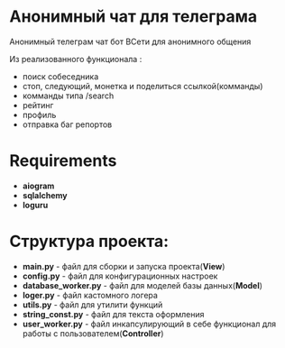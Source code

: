 # Анонимный чат для телеграма

Анонимный телеграм чат бот ВСети для анонимного общения

Из реализованного функционала :
  - поиск собеседника
  - стоп, следующий, монетка и поделиться ссылкой(комманды)
  - комманды типа /search
  - рейтинг
  - профиль
  - отправка баг репортов
  
# Requirements

  - **aiogram**
  - **sqlalchemy**
  - **loguru**
  
# Структура проекта:

  - **main.py** - файл для сборки и запуска проекта(**View**)
  - **config.py** - файл для конфигурационных настроек
  - **database_worker.py** - файл для моделей базы данных(**Model**)
  - **loger.py** - файл кастомного логера
  - **utils.py** - файл для утилити функций
  - **string_const.py** - файл для текста оформления
  - **user_worker.py** - файл инкапсулирующий в себе функционал для работы с пользователем(**Controller**)
